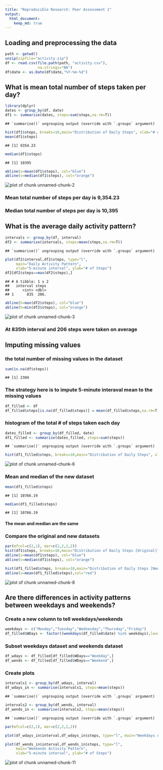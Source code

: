 ```yaml
---
title: "Reproducible Research: Peer Assessment 1"
output: 
  html_document: 
    keep_md: true
---
```



## Loading and preprocessing the data

```r
path <- getwd()
unzip(zipfile="activity.zip")
df <- read.csv(file.path(path, "activity.csv"),
               na.strings="NA")
df$date <- as.Date(df$date,"%Y-%m-%d")
```

## What is mean total number of steps taken per day?

```r
library(dplyr)
dates <- group_by(df, date)
df1 <- summarise(dates, steps=sum(steps,na.rm=T))
```

```
## `summarise()` ungrouping output (override with `.groups` argument)
```

```r
hist(df1$steps, breaks=10,main="Distribution of Daily Steps", xlab="# of Steps")
mean(df1$steps)
```

```
## [1] 9354.23
```

```r
median(df1$steps)
```

```
## [1] 10395
```

```r
abline(v=mean(df1$steps), col="blue")
abline(v=median(df1$steps), col="orange")
```

![plot of chunk unnamed-chunk-2](figure/unnamed-chunk-2-1.png)

### Mean total number of steps per day is 9,354.23

### Median total number of steps per day is 10,395

## What is the average daily activity pattern?

```r
intervals <- group_by(df, interval)
df2 <- summarise(intervals, steps=mean(steps,na.rm=T))
```

```
## `summarise()` ungrouping output (override with `.groups` argument)
```

```r
plot(df2$interval,df2$steps, type="l",
     main="Daily Activity Pattern",
     xlab="5-minute interval", ylab="# of Steps")
df2[df2$steps==max(df2$steps),]
```

```
## # A tibble: 1 x 2
##   interval steps
##      <int> <dbl>
## 1      835  206.
```

```r
abline(h=max(df2$steps), col="blue")
abline(h=min(df2$steps), col="orange")
```

![plot of chunk unnamed-chunk-3](figure/unnamed-chunk-3-1.png)

### At 835th interval and 206 steps were taken on average 

## Imputing missing values

### the total number of missing values in the dataset

```r
sum(is.na(df$steps))
```

```
## [1] 2304
```

### The strategy here is to impute 5-minute interaval mean to the missing values

```r
df_filled <- df
df_filled$steps[is.na(df_filled$steps)] = mean(df_filled$steps,na.rm=T)
```

### histogram of the total # of steps taken each day

```r
dates_filled <- group_by(df_filled, date)
df1_filled <- summarise(dates_filled, steps=sum(steps))
```

```
## `summarise()` ungrouping output (override with `.groups` argument)
```

```r
hist(df1_filled$steps, breaks=10,main="Distribution of Daily Steps", xlab="# of Steps")
```

![plot of chunk unnamed-chunk-6](figure/unnamed-chunk-6-1.png)

### Mean and median of the new dataset

```r
mean(df1_filled$steps)
```

```
## [1] 10766.19
```

```r
median(df1_filled$steps)
```

```
## [1] 10766.19
```

#### The mean and median are the same

### Compare the original and new datasets

```r
par(mfcol=c(2,1), mar=c(2,2,2,2))
hist(df1$steps, breaks=10,main="Distribution of Daily Steps [Original]", xlab="# of Steps")
abline(v=mean(df1$steps), col="blue")
abline(v=median(df1$steps), col="orange")

hist(df1_filled$steps, breaks=10,main="Distribution of Daily Steps [New]", xlab="# of Steps")
abline(v=mean(df1_filled$steps),col="red")
```

![plot of chunk unnamed-chunk-8](figure/unnamed-chunk-8-1.png)

## Are there differences in activity patterns between weekdays and weekends?

### Create a new column to tell weekdays/weekends

```r
weekdays <- c("Monday","Tuesday","Wednesday","Thursday","Friday")
df_filled$WDays <- factor((weekdays(df_filled$date) %in% weekdays),levels=c(FALSE,TRUE),labels=c("Weekend","Weekday"))
```

### Subset weekdays dataset and weekends dataset

```r
df_wdays <- df_filled[df_filled$WDays=="Weekday",]
df_wends <- df_filled[df_filled$WDays=="Weekend",]
```

### Create plots

```r
intervals1 <- group_by(df_wdays, interval)
df_wdays_in <- summarise(intervals1, steps=mean(steps))
```

```
## `summarise()` ungrouping output (override with `.groups` argument)
```

```r
intervals2 <- group_by(df_wends, interval)
df_wends_in <- summarise(intervals2, steps=mean(steps))
```

```
## `summarise()` ungrouping output (override with `.groups` argument)
```

```r
par(mfcol=c(2,1), mar=c(2,2,2,2))

plot(df_wdays_in$interval,df_wdays_in$steps, type="l", main="Weekdays Activity Pattern",  xlab="5-minute interval", ylab="# of Steps")

plot(df_wends_in$interval,df_wends_in$steps, type="l",
     main="Weekends Activity Pattern",
     xlab="5-minute interval", ylab="# of Steps")
```

![plot of chunk unnamed-chunk-11](figure/unnamed-chunk-11-1.png)
